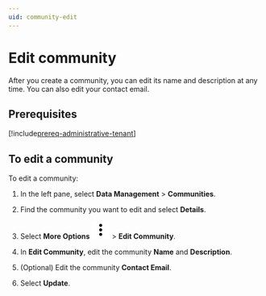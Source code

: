 ```yaml
---
uid: community-edit
---
```


# Edit community

After you create a community, you can edit its name and description at any time. You can also edit your contact email. 

## Prerequisites

[!include[prereq-administrative-tenant](includes/prereq-administrative-tenant.md)]

## To edit a community

To edit a community:

1. In the left pane, select **Data Management** > **Communities**.

1. Find the community you want to edit and select **Details**.

1. Select **More Options** ![More Options](../_icons/default/dots-vertical.svg) > **Edit Community**.

1. In **Edit Community**, edit the community **Name** and **Description**. 

1. (Optional) Edit the community **Contact Email**.

1. Select **Update**.
